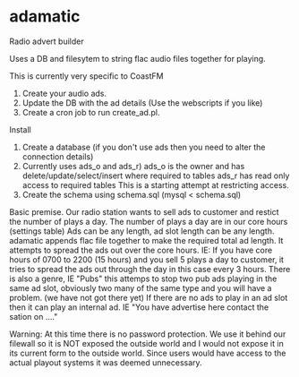 # adamatic
Radio advert builder

Uses a DB and filesytem to string flac audio files together for playing.

This is currently very specific to CoastFM 

1. Create your audio ads.
2. Update the DB with the ad details (Use the webscripts if you like)
3. Create a cron job to run create_ad.pl.

Install

1. Create a database (if you don't use ads then you need to alter the connection details)
3. Currently uses ads_o and ads_r)
   ads_o is the owner and has delete/update/select/insert where required to tables
   ads_r has read only access to required tables
   This is a starting attempt at restricting access.
2. Create the schema using schema.sql (mysql < schema.sql)

Basic premise.
Our radio station wants to sell ads to customer and restict the number of plays a day.
The number of plays a day are in our core hours (settings table)
Ads can be any length, ad slot length can be any length.
adamatic appends flac file together to make the required total ad length.
It attempts to spread the ads out over the core hours.
IE: If you have core hours of 0700 to 2200 (15 hours) and you sell 5 plays a day to customer, it tries to spread the ads out through the day in this case every 3 hours.
There is also a genre, IE "Pubs" this attemps to stop two pub ads playing in the same ad slot, obviously two many of the same type and you will have a problem. (we have not got there yet)
If there are no ads to play in an ad slot then it can play an internal ad. IE "You have advertise here contact the sation on ...."



Warning:
At this time there is no password protection.
We use it behind our filewall so it is NOT exposed the outside world and I would not expose it in its current form to the outside world.
Since users would have access to the actual playout systems it was deemed unnecessary.


